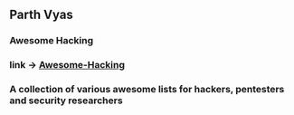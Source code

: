 ## Parth Vyas
### Awesome Hacking
### link -> [Awesome-Hacking](https://github.com/Hack-with-Github/Awesome-Hacking)
### A collection of various awesome lists for hackers, pentesters and security researchers
